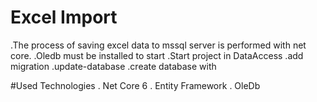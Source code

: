# Excel Import

.The process of saving excel data to mssql server is performed with net core.
.Oledb must be installed to start
.Start project in DataAccess
.add migration
.update-database
.create database with


#Used Technologies
. Net Core 6
. Entity Framework
. OleDb
